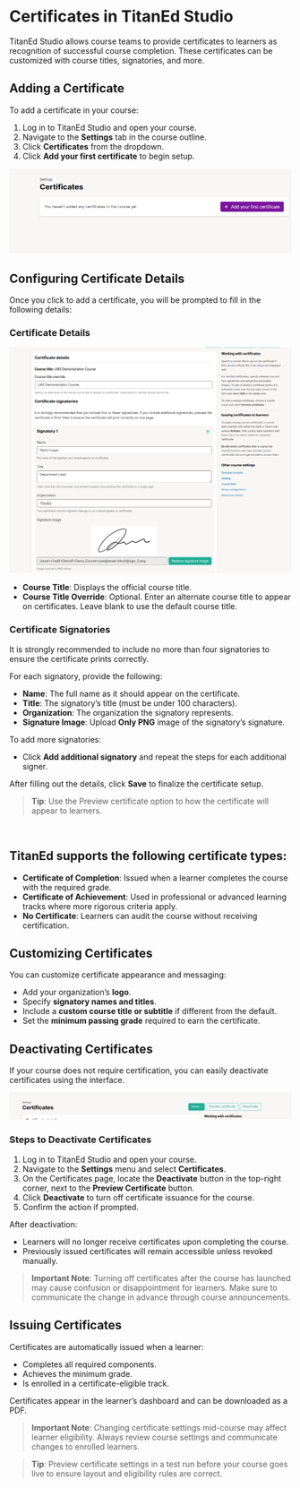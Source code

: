 # Certificates in TitanEd Studio

TitanEd Studio allows course teams to provide certificates to learners as recognition of successful course completion. These certificates can be customized with course titles, signatories, and more.

## Adding a Certificate

To add a certificate in your course:

1. Log in to TitanEd Studio and open your course.
2. Navigate to the **Settings** tab in the course outline.
3. Click **Certificates** from the dropdown.
4. Click **Add your first certificate** to begin setup.

![certificate](../images/studio5.png)


## Configuring Certificate Details

Once you click to add a certificate, you will be prompted to fill in the following details:

### Certificate Details

![certificate](../images/studio6.png)


- **Course Title**: Displays the official course title.  
- **Course Title Override**: Optional. Enter an alternate course title to appear on certificates. Leave blank to use the default course title.

### Certificate Signatories

It is strongly recommended to include no more than four signatories to ensure the certificate prints correctly.

For each signatory, provide the following:

- **Name**: The full name as it should appear on the certificate.
- **Title**: The signatory’s title (must be under 100 characters).
- **Organization**: The organization the signatory represents.
- **Signature Image**: Upload **Only PNG** image of the signatory’s signature.

To add more signatories:

- Click **Add additional signatory** and repeat the steps for each additional signer.

After filling out the details, click **Save** to finalize the certificate setup.

> **Tip**: Use the Preview certificate option to how the certificate will appear to learners.

</br>

## TitanEd supports the following certificate types:

- **Certificate of Completion**: Issued when a learner completes the course with the required grade.
- **Certificate of Achievement**: Used in professional or advanced learning tracks where more rigorous criteria apply.
- **No Certificate**: Learners can audit the course without receiving certification.

## Customizing Certificates

You can customize certificate appearance and messaging:

- Add your organization’s **logo**.
- Specify **signatory names and titles**.
- Include a **custom course title or subtitle** if different from the default.
- Set the **minimum passing grade** required to earn the certificate.

## Deactivating Certificates

If your course does not require certification, you can easily deactivate certificates using the interface.

![certificate](../images/studio7.png)


### Steps to Deactivate Certificates

1. Log in to TitanEd Studio and open your course.
2. Navigate to the **Settings** menu and select **Certificates**.
3. On the Certificates page, locate the **Deactivate** button in the top-right corner, next to the **Preview Certificate** button.
4. Click **Deactivate** to turn off certificate issuance for the course.
5. Confirm the action if prompted.

After deactivation:

- Learners will no longer receive certificates upon completing the course.
- Previously issued certificates will remain accessible unless revoked manually.

> **Important Note**: Turning off certificates after the course has launched may cause confusion or disappointment for learners. Make sure to communicate the change in advance through course announcements.



## Issuing Certificates

Certificates are automatically issued when a learner:

- Completes all required components.
- Achieves the minimum grade.
- Is enrolled in a certificate-eligible track.

Certificates appear in the learner’s dashboard and can be downloaded as a PDF.

> **Important Note**: Changing certificate settings mid-course may affect learner eligibility. Always review course settings and communicate changes to enrolled learners.

> **Tip**: Preview certificate settings in a test run before your course goes live to ensure layout and eligibility rules are correct.